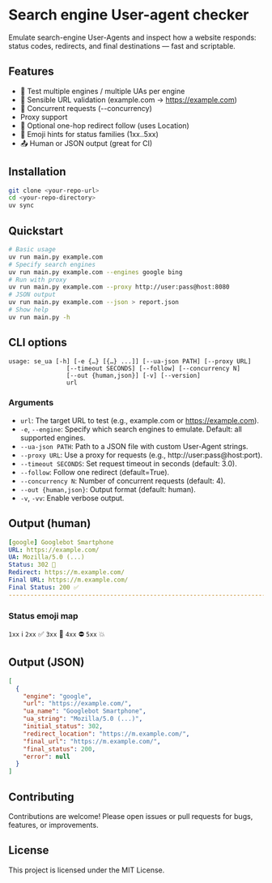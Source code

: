 # Search engine User-agent checker

Emulate search-engine User-Agents and inspect how a website responds: status codes, redirects, and final destinations — fast and scriptable.

## Features
- 🔁 Test multiple engines / multiple UAs per engine
- 🧠 Sensible URL validation (example.com → https://example.com)
- 🧵 Concurrent requests (--concurrency)
-  Proxy support
- 🧷 Optional one-hop redirect follow (uses Location)
- 🙂 Emoji hints for status families (1xx..5xx)
- 📤 Human or JSON output (great for CI)

## Installation

```bash
git clone <your-repo-url>
cd <your-repo-directory>
uv sync
```

## Quickstart

```bash
# Basic usage
uv run main.py example.com
# Specify search engines
uv run main.py example.com --engines google bing
# Run with proxy
uv run main.py example.com --proxy http://user:pass@host:8080
# JSON output
uv run main.py example.com --json > report.json
# Show help
uv run main.py -h

```

## CLI options
```text
usage: se_ua [-h] [-e {…} [{…} ...]] [--ua-json PATH] [--proxy URL]
                [--timeout SECONDS] [--follow] [--concurrency N]
                [--out {human,json}] [-v] [--version]
                url
```

### Arguments
- `url`: The target URL to test (e.g., example.com or https://example.com).
- `-e`, `--engine`: Specify which search engines to emulate. Default: all supported engines.
- `--ua-json PATH`: Path to a JSON file with custom User-Agent strings.
- `--proxy URL`: Use a proxy for requests (e.g., http://user:pass@host:port).
- `--timeout SECONDS`: Set request timeout in seconds (default: 3.0).
- `--follow`: Follow one redirect (default=True).
- `--concurrency N`: Number of concurrent requests (default: 4).
- `--out {human,json}`: Output format (default: human).
- `-v`, `-vv`: Enable verbose output.

## Output (human)
```yaml
[google] Googlebot Smartphone
URL: https://example.com/
UA: Mozilla/5.0 (...)
Status: 302 🔀
Redirect: https://m.example.com/
Final URL: https://m.example.com/
Final Status: 200 ✅
--------------------------------------------------------------------------------
```
### Status emoji map
`1xx` ℹ️ `2xx` ✅ `3xx` 🔀 `4xx` ⛔ `5xx` 💥

## Output (JSON)
```json
[
  {
    "engine": "google",
    "url": "https://example.com/",
    "ua_name": "Googlebot Smartphone",
    "ua_string": "Mozilla/5.0 (...)",
    "initial_status": 302,
    "redirect_location": "https://m.example.com/",
    "final_url": "https://m.example.com/",
    "final_status": 200,
    "error": null
  }
]

```

## Contributing
Contributions are welcome! Please open issues or pull requests for bugs, features, or improvements.

## License
This project is licensed under the MIT License.